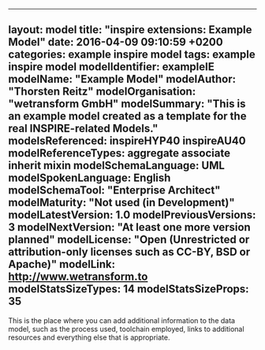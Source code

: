 ---
layout:                 model
title:                  "inspire extensions: Example Model"
date:                   2016-04-09 09:10:59 +0200
categories:             example inspire model
tags:                   example inspire model
modelIdentifier:        exampleIE
modelName:              "Example Model"
modelAuthor:            "Thorsten Reitz"
modelOrganisation:      "wetransform GmbH"
modelSummary:           "This is an example model created as a template for the real INSPIRE-related Models."
modelsReferenced:       inspireHYP40 inspireAU40
modelReferenceTypes:    aggregate associate inherit mixin
modelSchemaLanguage:    UML
modelSpokenLanguage:    English
modelSchemaTool:        "Enterprise Architect"
modelMaturity:       "Not used (in Development)"
modelLatestVersion:     1.0
modelPreviousVersions:  3
modelNextVersion:       "At least one more version planned"
modelLicense:           "Open (Unrestricted or attribution-only licenses such as CC-BY, BSD or Apache)"
modelLink:              http://www.wetransform.to
modelStatsSizeTypes:    14
modelStatsSizeProps:    35
--------------------------
This is the place where you can add additional information to the data model, such as the process used, toolchain employed, links to additional resources and everything else that is appropriate.